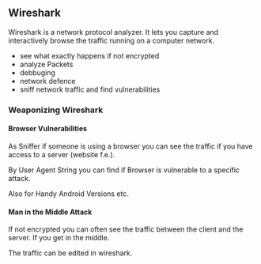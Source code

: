 ## Wireshark
Wireshark is a network protocol analyzer. It lets you capture and interactively browse the traffic running on a computer network.
- see what exactly happens if not encrypted
- analyze Packets
- debbuging
- network defence
- sniff network traffic and find vulnerabilities

### Weaponizing Wireshark
#### Browser Vulnerabilities
As Sniffer if someone is using a browser you can see the traffic if you have access to a server (website f.e.).

By User Agent String you can find if Browser is vulnerable to a specific attack.

Also for Handy Android Versions etc.

#### Man in the Middle Attack
If not encrypted you can often see the traffic between the client and the server.
If you get in the middle. 

The traffic can be edited in wireshark.


